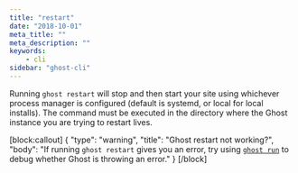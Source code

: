 ```yaml
---
title: "restart"
date: "2018-10-01"
meta_title: ""
meta_description: ""
keywords:
    - cli
sidebar: "ghost-cli"
---
```


Running `ghost restart` will stop and then start your site using whichever process manager is configured (default is systemd, or local for local installs). The command must be executed in the directory where the Ghost instance you are trying to restart lives.


[block:callout]
{
  "type": "warning",
  "title": "Ghost restart not working?",
  "body": "If running `ghost restart` gives you an error, try using [`ghost run`](doc:cli-run) to debug whether Ghost is throwing an error."
}
[/block]
